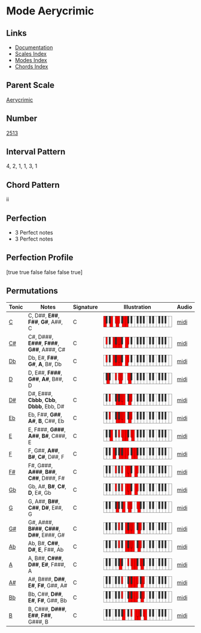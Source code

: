 # Mode Aerycrimic

## Links

- [Documentation](README.md)
- [Scales Index](Scales.md)
- [Modes Index](Modes.md)
- [Chords Index](Chords.md)

## Parent Scale

[Aerycrimic](ScaleAerycrimic.md)

## Number

[2513](https://ianring.com/musictheory/scales/2513)

## Interval Pattern

4, 2, 1, 1, 3, 1

## Chord Pattern

ii

## Perfection

- 3 Perfect notes
- 3 Perfect notes

## Perfection Profile

[true true false false false true]

## Permutations

| Tonic | Notes | Signature | Illustration | Audio |
|-------|-------|-----------|--------------|-------|
| [C](ModeCNaturalAerycrimic.md) | C, D##, **E##**, **F##**, **G#**, A##, C | C | ![CNaturalAerycrimic](ModeCNaturalAerycrimic.png) | [midi](https://github.com/edipermadi/music/blob/main/docs/ModeCNaturalAerycrimic.mid?raw=true) |
| [C#](ModeCSharpAerycrimic.md) | C#, D###, **E###**, **F###**, **G##**, A###, C# | C | ![CSharpAerycrimic](ModeCSharpAerycrimic.png) | [midi](https://github.com/edipermadi/music/blob/main/docs/ModeCSharpAerycrimic.mid?raw=true) |
| [Db](ModeDFlatAerycrimic.md) | Db, E#, **F##**, **G#**, **A**, B#, Db | C | ![DFlatAerycrimic](ModeDFlatAerycrimic.png) | [midi](https://github.com/edipermadi/music/blob/main/docs/ModeDFlatAerycrimic.mid?raw=true) |
| [D](ModeDNaturalAerycrimic.md) | D, E##, **F###**, **G##**, **A#**, B##, D | C | ![DNaturalAerycrimic](ModeDNaturalAerycrimic.png) | [midi](https://github.com/edipermadi/music/blob/main/docs/ModeDNaturalAerycrimic.mid?raw=true) |
| [D#](ModeDSharpAerycrimic.md) | D#, E###, **Cbbb**, **Cbb**, **Dbbb**, Ebb, D# | C | ![DSharpAerycrimic](ModeDSharpAerycrimic.png) | [midi](https://github.com/edipermadi/music/blob/main/docs/ModeDSharpAerycrimic.mid?raw=true) |
| [Eb](ModeEFlatAerycrimic.md) | Eb, F##, **G##**, **A#**, **B**, C##, Eb | C | ![EFlatAerycrimic](ModeEFlatAerycrimic.png) | [midi](https://github.com/edipermadi/music/blob/main/docs/ModeEFlatAerycrimic.mid?raw=true) |
| [E](ModeENaturalAerycrimic.md) | E, F###, **G###**, **A##**, **B#**, C###, E | C | ![ENaturalAerycrimic](ModeENaturalAerycrimic.png) | [midi](https://github.com/edipermadi/music/blob/main/docs/ModeENaturalAerycrimic.mid?raw=true) |
| [F](ModeFNaturalAerycrimic.md) | F, G##, **A##**, **B#**, **C#**, D##, F | C | ![FNaturalAerycrimic](ModeFNaturalAerycrimic.png) | [midi](https://github.com/edipermadi/music/blob/main/docs/ModeFNaturalAerycrimic.mid?raw=true) |
| [F#](ModeFSharpAerycrimic.md) | F#, G###, **A###**, **B##**, **C##**, D###, F# | C | ![FSharpAerycrimic](ModeFSharpAerycrimic.png) | [midi](https://github.com/edipermadi/music/blob/main/docs/ModeFSharpAerycrimic.mid?raw=true) |
| [Gb](ModeGFlatAerycrimic.md) | Gb, A#, **B#**, **C#**, **D**, E#, Gb | C | ![GFlatAerycrimic](ModeGFlatAerycrimic.png) | [midi](https://github.com/edipermadi/music/blob/main/docs/ModeGFlatAerycrimic.mid?raw=true) |
| [G](ModeGNaturalAerycrimic.md) | G, A##, **B##**, **C##**, **D#**, E##, G | C | ![GNaturalAerycrimic](ModeGNaturalAerycrimic.png) | [midi](https://github.com/edipermadi/music/blob/main/docs/ModeGNaturalAerycrimic.mid?raw=true) |
| [G#](ModeGSharpAerycrimic.md) | G#, A###, **B###**, **C###**, **D##**, E###, G# | C | ![GSharpAerycrimic](ModeGSharpAerycrimic.png) | [midi](https://github.com/edipermadi/music/blob/main/docs/ModeGSharpAerycrimic.mid?raw=true) |
| [Ab](ModeAFlatAerycrimic.md) | Ab, B#, **C##**, **D#**, **E**, F##, Ab | C | ![AFlatAerycrimic](ModeAFlatAerycrimic.png) | [midi](https://github.com/edipermadi/music/blob/main/docs/ModeAFlatAerycrimic.mid?raw=true) |
| [A](ModeANaturalAerycrimic.md) | A, B##, **C###**, **D##**, **E#**, F###, A | C | ![ANaturalAerycrimic](ModeANaturalAerycrimic.png) | [midi](https://github.com/edipermadi/music/blob/main/docs/ModeANaturalAerycrimic.mid?raw=true) |
| [A#](ModeASharpAerycrimic.md) | A#, B###, **D##**, **E#**, **F#**, G##, A# | C | ![ASharpAerycrimic](ModeASharpAerycrimic.png) | [midi](https://github.com/edipermadi/music/blob/main/docs/ModeASharpAerycrimic.mid?raw=true) |
| [Bb](ModeBFlatAerycrimic.md) | Bb, C##, **D##**, **E#**, **F#**, G##, Bb | C | ![BFlatAerycrimic](ModeBFlatAerycrimic.png) | [midi](https://github.com/edipermadi/music/blob/main/docs/ModeBFlatAerycrimic.mid?raw=true) |
| [B](ModeBNaturalAerycrimic.md) | B, C###, **D###**, **E##**, **F##**, G###, B | C | ![BNaturalAerycrimic](ModeBNaturalAerycrimic.png) | [midi](https://github.com/edipermadi/music/blob/main/docs/ModeBNaturalAerycrimic.mid?raw=true) |
